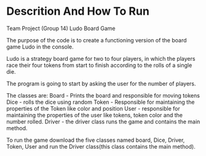 # Descrition And How To Run

Team Project (Group 14) 
Ludo Board Game

The purpose of the code is to create a functioning version of the board game Ludo in the console.

Ludo is a strategy board game for two to four players, in which the players race their four tokens from start to finish according to the rolls of a single die.

The program is going to start by asking the user for the number of players.


The classes are:
Board - Prints the board and responsible for moving tokens
Dice - rolls the dice using random
Token - Responsible for maintaining the properties of the Token like color and position
User - responsible for maintaining the properties of the user like tokens, token color and the number rolled.
Driver - the driver class runs the game and contains the main method.


To run the game download the five classes named board, Dice, Driver, Token, User and run the Driver class(this class contains the main method).


